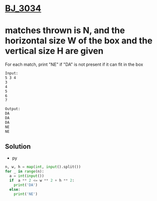 # [BJ_3034](https://acmicpc.net/problem/3034)

# matches thrown is N, and the horizontal size W of the box and the vertical size H are given
For each match, print "NE" if "DA" is not present if it can fit in the box

```txt
Input:
5 3 4
3
4
5
6
7

Output:
DA
DA
DA
NE
NE
```

## Solution

* py

```py
n, w, h = map(int, input().split())
for _ in range(n):
  a = int(input())
  if  a ** 2 <= w ** 2 + h ** 2:
    print('DA')
  else:
    print('NE')
```
